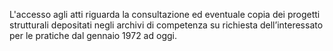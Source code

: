 L'accesso agli atti riguarda la consultazione ed eventuale copia dei progetti strutturali depositati negli archivi di competenza su richiesta dell’interessato per le pratiche dal gennaio 1972 ad oggi.
